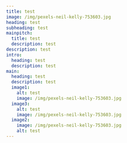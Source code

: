 ```yaml
---
title: test
image: /img/pexels-neil-kelly-753603.jpg
heading: test
subheading: test
mainpitch:
  title: test
  description: test
description: test
intro:
  heading: test
  description: test
main:
  heading: test
  description: test
  image1:
    alt: test
    image: /img/pexels-neil-kelly-753603.jpg
  image3:
    alt: test
    image: /img/pexels-neil-kelly-753603.jpg
  image2:
    image: /img/pexels-neil-kelly-753603.jpg
    alt: test
---
```

